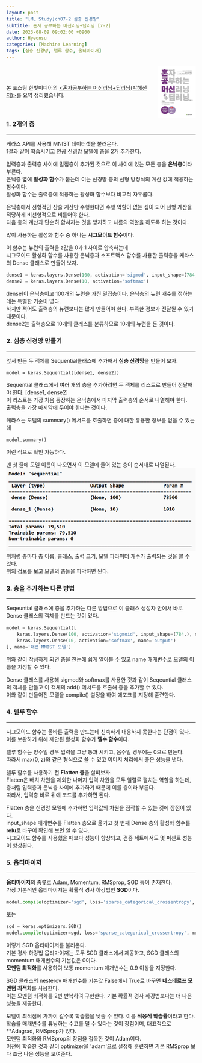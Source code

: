 ```yaml
---
layout: post
title: "[ML Study]ch07-2 심층 신경망"
subtitle: 혼자 공부하는 머신러닝+딥러닝 [7-2]
date: 2023-08-09 09:02:00 +0900
author: Hyeonsu
categories: [Machine Learning]
tags: [심층 신경망, 렐루 함수, 옵티마이저]
---
```

<body>
    <img
    src="/assets/images/post/book_banner.jpg"
    align="right"
    width="20%"
    height="27.2%"
    />
    <br><br>
    <p>본 포스팅 한빛미디어의 <a href="https://product.kyobobook.co.kr/detail/S000001810330"><혼자공부하는 머신러닝+딥러닝(박해선 저)></a>를 요약 정리했습니다.</p>
</body>
<br>

### 1. 2개의 층 
---------------------------

케라스 API를 사용해 MNIST 데이터셋을 불러온다.
<br>1절과 같이 학습시키고 인공 신경망 모델에 층을 2개 추가한다.

입력층과 출력층 사이에 밀집층이 추가된 것으로 이 사이에 있는 모든 층을 **은닉층**이라 부른다.
<br>은닉층 옆에 **활성화 함수**가 붙는데 이는 신경망 층의 선형 방정식의 계산 값에 적용하는 함수이다.
<br>활성화 함수는 출력층에 적용하는 활성화 함수보다 비교적 자유롭다.

은닉층에서 선형적인 산술 계산만 수행한다면 수행 역할이 없는 셈이 되어 선형 계산을 적당하게 비선형적으로 비틀어야 한다.
<br>다음 층의 계산과 단순히 합쳐지는 것을 방지하고 나름의 역할을 하도록 하는 것이다.

많이 사용하는 활성화 함수 중 하나는 **시그모이드 함수**이다.

이 함수는 뉴런의 출력을 z값을 0과 1 사이로 압축하는데
<br>시그모이드 활성화 함수를 사용한 은닉층과 소프트맥스 함수를 사용한 출력층을 케라스의 Dense 클래스로 만들어 보자.

```python
dense1 = keras.layers.Dense(100, activation='sigmod', input_shape=(784,))
dense2 = keras.layers.Dense(10, activation='softmax')
```
dense1이 은닉층이고 100개의 뉴런을 가진 밀집층이다. 
은닉층의 뉴런 개수를 정하는데는 특별한 기준이 없다.
<br>하지만 적어도 출력층의 뉴런보다는 많게 만들어야 한다. 부족한 정보가 전달될 수 있기 때문이다.
<br>dense2는 출력층으로 10개의 클래스를 분류하므로 10개의 뉴런을 둔 것이다.

### 2. 심층 신경망 만들기  
---------------------------

앞서 만든 두 객체를 Sequential클래스에 추가해서 **심층 신경망**을 만들어 보자.

```pyhton
model = keras.Sequential([dense1, dense2])
```
Sequential 클래스에서 여러 개의 층을 추가하려면 두 객체를 리스트로 만들어 전달해야 한다. [dense1, dense2]
<br>이 리스트는 가장 처음 등장하는 은닉층에서 마지막 출력층의 순서로 나열해야 한다.
<br>출력층을 가장 마지막에 두어야 한다는 것이다.

케라스는 모델의 summary() 메서드를 호출하면 층에 대한 유용한 정보를 얻을 수 있는데 
```pyhton
model.summary()
```
이런 식으로 확인 가능하다.

맨 첫 줄에 모델 이름이 나오면서 이 모델에 들어 있는 층이 순서대로 나열된다.
![결정트리](/assets/images/post/2023-08-09-[7-2]/ch07-2(1).png)
<br>위처럼 층마다 층 이름, 클래스, 출력 크기, 모델 파라미터 개수가 출력되는 것을 볼 수 있다.
<br>위의 정보를 보고 모델의 층들을 파악하면 된다.


### 3. 층을 추가하는 다른 방법   
---------------------------

Seqeuntial 클래스에 층을 추가하는 다른 방법으로 이 클래스 생성자 안에서 바로 Dense 클래스의 객체를 만드는 것이 있다.

```python
model = keras.Sequential([
    keras.layers.Dense(100, activation='sigmoid', input_shape=(784,), name='hidden'),
    keras.layers.Dense(10, activation='softmax', name='output')
], name='패션 MNIST 모델')
```
위와 같이 작성하게 되면 층을 한눈에 쉽게 알아볼 수 있고 name 매개변수로 모델의 이름을 지정할 수 있다.

Dense 클래스를 사용해 sigmod와 softmax를 사용한 것과 같이 Seqeuntial 클래스의 객체를 만들고 이 객체의 add() 메서드를 호출해 층을 추가할 수 있다.
<br>이와 같이 만들어진 모델을 compile() 설정을 하여 에포크를 지정해 훈련한다.


### 4. 렐루 함수    
---------------------------

시그모이드 함수는 올바른 출력을 만드는데 신속하게 대응하지 못한다는 단점이 있다.
<br>이를 보완하기 위해 제안된 활성화 함수가 **렐수 함수**이다.

렐루 함수는 양수일 경우 입력을 그냥 통과 시키고, 음수일 경우에는 0으로 만든다.
<br>따라서 max(0, z)와 같은 형식으로 쓸 수 있고 이미지 처리에서 좋은 성능을 낸다.

렐루 함수를 사용하기 전 **Flatten 층**을 살펴보자.
<br>Flatten은 배치 차원을 제외한 나머지 입력 차원을 모두 일렬로 펼치는 역할을 하는데, 
층처럼 입력층과 은닉층 사이에 추가하기 때문에 이를 층이라 부른다.
<br>따라서, 입력층 바로 뒤에 코드를 추가하면 된다.

Flatten 층을 신경망 모델에 추가하면 입력값의 차원을 짐작할 수 있는 것에 장점이 있다.
<br>input_shape 매개변수를 Flatten 층으로 옮기고 첫 번째 Dense 층의 활성화 함수를 **relu**로 바꾸어 확인해 보면 알 수 있다.
<br>시그모이드 함수를 사용했을 때보다 성능이 향상되고, 검증 세트에서도 몇 퍼센트 성능이 향상된다.


### 5. 옵티마이저    
---------------------------

**옵티마이저**의 종류로 Adam, Momentum, RMSprop, SGD 등이 존재한다.
<br>가장 기본적인 옵티마이저는 확률적 경사 하강법인 **SGD**이다.

```python
model.compile(optimizer='sgd', loss='sparse_categorical_crossentropy', metrics='accuracy')
```
또는 
```python
sgd = keras.optimizers.SGD()
model.compile(optimizer=sgd, loss='sparse_categorical_crossentropy', metrics='accuracy')
```
이렇게 SGD 옵티마이저를 불러온다.
<br>기본 경사 하강법 옵티마이저는 모두 SGD 클래스에서 제공하고, SGD 클래스의 momentum 매개변수의 기본값은 0이다.
<br>**모멘텀 최적화**를 사용하여 보통 momentum 매개변수는 0.9 이상을 지정한다.

SGD 클래스의 nesterov 매개변수를 기본값 False에서 True로 바꾸면 **네스테로프 모멘텀 최적화**를 사용한다.
<br>이는 모멘텀 최적화를 2번 반복하여 구현한다. 기본 확률적 경사 하강법보다는 더 나은 성능을 제공한다.

모델이 최적점에 가까이 갈수록 학습률을 낮출 수 있다. 이를 **적응적 학습률**이라고 한다.
<br>학습률 매개변수를 튜닝하는 수고를 덜 수 있다는 것이 장점이며, 대표적으로 **Adagrad, RMSprop가 있다.
<br>모멘텀 최적화와 RMSprop의 장점을 접목한 것이 Adam이다.
<br>이전에 학습한 것과 같이 optimizer을 'adam'으로 설정해 훈련하면 기본 RMSprop 보다 조금 나은 성능을 보여준다.
